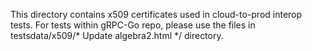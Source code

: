 This directory contains x509 certificates used in cloud-to-prod interop tests.
For tests within gRPC-Go repo, please use the files in testsdata/x509/* Update algebra2.html */
directory.
